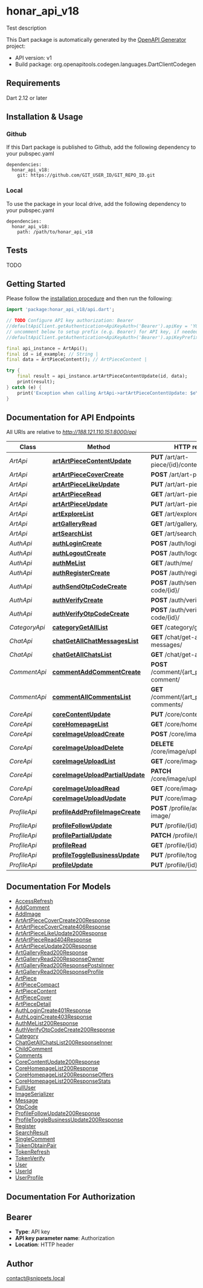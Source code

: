# honar_api_v18
Test description

This Dart package is automatically generated by the [OpenAPI Generator](https://openapi-generator.tech) project:

- API version: v1
- Build package: org.openapitools.codegen.languages.DartClientCodegen

## Requirements

Dart 2.12 or later

## Installation & Usage

### Github
If this Dart package is published to Github, add the following dependency to your pubspec.yaml
```
dependencies:
  honar_api_v18:
    git: https://github.com/GIT_USER_ID/GIT_REPO_ID.git
```

### Local
To use the package in your local drive, add the following dependency to your pubspec.yaml
```
dependencies:
  honar_api_v18:
    path: /path/to/honar_api_v18
```

## Tests

TODO

## Getting Started

Please follow the [installation procedure](#installation--usage) and then run the following:

```dart
import 'package:honar_api_v18/api.dart';

// TODO Configure API key authorization: Bearer
//defaultApiClient.getAuthentication<ApiKeyAuth>('Bearer').apiKey = 'YOUR_API_KEY';
// uncomment below to setup prefix (e.g. Bearer) for API key, if needed
//defaultApiClient.getAuthentication<ApiKeyAuth>('Bearer').apiKeyPrefix = 'Bearer';

final api_instance = ArtApi();
final id = id_example; // String | 
final data = ArtPieceContent(); // ArtPieceContent | 

try {
    final result = api_instance.artArtPieceContentUpdate(id, data);
    print(result);
} catch (e) {
    print('Exception when calling ArtApi->artArtPieceContentUpdate: $e\n');
}

```

## Documentation for API Endpoints

All URIs are relative to *http://188.121.110.151:8000/api*

Class | Method | HTTP request | Description
------------ | ------------- | ------------- | -------------
*ArtApi* | [**artArtPieceContentUpdate**](doc//ArtApi.md#artartpiececontentupdate) | **PUT** /art/art-piece/{id}/content/ | 
*ArtApi* | [**artArtPieceCoverCreate**](doc//ArtApi.md#artartpiececovercreate) | **POST** /art/art-piece/cover/ | 
*ArtApi* | [**artArtPieceLikeUpdate**](doc//ArtApi.md#artartpiecelikeupdate) | **PUT** /art/art-piece/{id}/like/ | 
*ArtApi* | [**artArtPieceRead**](doc//ArtApi.md#artartpieceread) | **GET** /art/art-piece/{id}/ | 
*ArtApi* | [**artArtPieceUpdate**](doc//ArtApi.md#artartpieceupdate) | **PUT** /art/art-piece/{id}/ | 
*ArtApi* | [**artExploreList**](doc//ArtApi.md#artexplorelist) | **GET** /art/explore/ | 
*ArtApi* | [**artGalleryRead**](doc//ArtApi.md#artgalleryread) | **GET** /art/gallery/{id}/ | 
*ArtApi* | [**artSearchList**](doc//ArtApi.md#artsearchlist) | **GET** /art/search/ | 
*AuthApi* | [**authLoginCreate**](doc//AuthApi.md#authlogincreate) | **POST** /auth/login/ | 
*AuthApi* | [**authLogoutCreate**](doc//AuthApi.md#authlogoutcreate) | **POST** /auth/logout/ | 
*AuthApi* | [**authMeList**](doc//AuthApi.md#authmelist) | **GET** /auth/me/ | 
*AuthApi* | [**authRegisterCreate**](doc//AuthApi.md#authregistercreate) | **POST** /auth/register/ | 
*AuthApi* | [**authSendOtpCodeCreate**](doc//AuthApi.md#authsendotpcodecreate) | **POST** /auth/send-otp-code/{id}/ | 
*AuthApi* | [**authVerifyCreate**](doc//AuthApi.md#authverifycreate) | **POST** /auth/verify/ | 
*AuthApi* | [**authVerifyOtpCodeCreate**](doc//AuthApi.md#authverifyotpcodecreate) | **POST** /auth/verify-otp-code/{id}/ | 
*CategoryApi* | [**categoryGetAllList**](doc//CategoryApi.md#categorygetalllist) | **GET** /category/get-all/ | 
*ChatApi* | [**chatGetAllChatMessagesList**](doc//ChatApi.md#chatgetallchatmessageslist) | **GET** /chat/get-all-chat-messages/ | 
*ChatApi* | [**chatGetAllChatsList**](doc//ChatApi.md#chatgetallchatslist) | **GET** /chat/get-all-chats/ | 
*CommentApi* | [**commentAddCommentCreate**](doc//CommentApi.md#commentaddcommentcreate) | **POST** /comment/{art_piece_id}/add-comment/ | 
*CommentApi* | [**commentAllCommentsList**](doc//CommentApi.md#commentallcommentslist) | **GET** /comment/{art_piece_id}/all-comments/ | 
*CoreApi* | [**coreContentUpdate**](doc//CoreApi.md#corecontentupdate) | **PUT** /core/content/ | 
*CoreApi* | [**coreHomepageList**](doc//CoreApi.md#corehomepagelist) | **GET** /core/homepage/ | 
*CoreApi* | [**coreImageUploadCreate**](doc//CoreApi.md#coreimageuploadcreate) | **POST** /core/image/upload/ | 
*CoreApi* | [**coreImageUploadDelete**](doc//CoreApi.md#coreimageuploaddelete) | **DELETE** /core/image/upload/{id}/ | 
*CoreApi* | [**coreImageUploadList**](doc//CoreApi.md#coreimageuploadlist) | **GET** /core/image/upload/ | 
*CoreApi* | [**coreImageUploadPartialUpdate**](doc//CoreApi.md#coreimageuploadpartialupdate) | **PATCH** /core/image/upload/{id}/ | 
*CoreApi* | [**coreImageUploadRead**](doc//CoreApi.md#coreimageuploadread) | **GET** /core/image/upload/{id}/ | 
*CoreApi* | [**coreImageUploadUpdate**](doc//CoreApi.md#coreimageuploadupdate) | **PUT** /core/image/upload/{id}/ | 
*ProfileApi* | [**profileAddProfileImageCreate**](doc//ProfileApi.md#profileaddprofileimagecreate) | **POST** /profile/add-profile-image/ | 
*ProfileApi* | [**profileFollowUpdate**](doc//ProfileApi.md#profilefollowupdate) | **PUT** /profile/{id}/follow/ | 
*ProfileApi* | [**profilePartialUpdate**](doc//ProfileApi.md#profilepartialupdate) | **PATCH** /profile/{id}/ | 
*ProfileApi* | [**profileRead**](doc//ProfileApi.md#profileread) | **GET** /profile/{id}/ | 
*ProfileApi* | [**profileToggleBusinessUpdate**](doc//ProfileApi.md#profiletogglebusinessupdate) | **PUT** /profile/toggle-business/ | 
*ProfileApi* | [**profileUpdate**](doc//ProfileApi.md#profileupdate) | **PUT** /profile/{id}/ | 


## Documentation For Models

 - [AccessRefresh](doc//AccessRefresh.md)
 - [AddComment](doc//AddComment.md)
 - [AddImage](doc//AddImage.md)
 - [ArtArtPieceCoverCreate200Response](doc//ArtArtPieceCoverCreate200Response.md)
 - [ArtArtPieceCoverCreate406Response](doc//ArtArtPieceCoverCreate406Response.md)
 - [ArtArtPieceLikeUpdate200Response](doc//ArtArtPieceLikeUpdate200Response.md)
 - [ArtArtPieceRead404Response](doc//ArtArtPieceRead404Response.md)
 - [ArtArtPieceUpdate200Response](doc//ArtArtPieceUpdate200Response.md)
 - [ArtGalleryRead200Response](doc//ArtGalleryRead200Response.md)
 - [ArtGalleryRead200ResponseOwner](doc//ArtGalleryRead200ResponseOwner.md)
 - [ArtGalleryRead200ResponsePostsInner](doc//ArtGalleryRead200ResponsePostsInner.md)
 - [ArtGalleryRead200ResponseProfile](doc//ArtGalleryRead200ResponseProfile.md)
 - [ArtPiece](doc//ArtPiece.md)
 - [ArtPieceCompact](doc//ArtPieceCompact.md)
 - [ArtPieceContent](doc//ArtPieceContent.md)
 - [ArtPieceCover](doc//ArtPieceCover.md)
 - [ArtPieceDetail](doc//ArtPieceDetail.md)
 - [AuthLoginCreate401Response](doc//AuthLoginCreate401Response.md)
 - [AuthLoginCreate403Response](doc//AuthLoginCreate403Response.md)
 - [AuthMeList200Response](doc//AuthMeList200Response.md)
 - [AuthVerifyOtpCodeCreate200Response](doc//AuthVerifyOtpCodeCreate200Response.md)
 - [Category](doc//Category.md)
 - [ChatGetAllChatsList200ResponseInner](doc//ChatGetAllChatsList200ResponseInner.md)
 - [ChildComment](doc//ChildComment.md)
 - [Comments](doc//Comments.md)
 - [CoreContentUpdate200Response](doc//CoreContentUpdate200Response.md)
 - [CoreHomepageList200Response](doc//CoreHomepageList200Response.md)
 - [CoreHomepageList200ResponseOffers](doc//CoreHomepageList200ResponseOffers.md)
 - [CoreHomepageList200ResponseStats](doc//CoreHomepageList200ResponseStats.md)
 - [FullUser](doc//FullUser.md)
 - [ImageSerializer](doc//ImageSerializer.md)
 - [Message](doc//Message.md)
 - [OtpCode](doc//OtpCode.md)
 - [ProfileFollowUpdate200Response](doc//ProfileFollowUpdate200Response.md)
 - [ProfileToggleBusinessUpdate200Response](doc//ProfileToggleBusinessUpdate200Response.md)
 - [Register](doc//Register.md)
 - [SearchResult](doc//SearchResult.md)
 - [SingleComment](doc//SingleComment.md)
 - [TokenObtainPair](doc//TokenObtainPair.md)
 - [TokenRefresh](doc//TokenRefresh.md)
 - [TokenVerify](doc//TokenVerify.md)
 - [User](doc//User.md)
 - [UserId](doc//UserId.md)
 - [UserProfile](doc//UserProfile.md)


## Documentation For Authorization


## Bearer

- **Type**: API key
- **API key parameter name**: Authorization
- **Location**: HTTP header


## Author

contact@snippets.local

